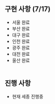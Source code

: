 ## 구현 사항 (7/17)
- 서울 완료
- 부산 완료
- 대구 완료
- 인천 완료
- 광주 완료
- 대전 완료
- 울산 완료
<br /><br />

## 진행 사항
- 현재 세종 진행중
